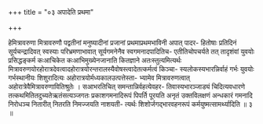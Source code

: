 +++
title = "०३ अपादेति प्रथमा"

+++

हेमित्रावरुणा मित्रावरुणौ पद्वतीनां मनुष्यादीनां प्रजानां प्रथमाप्रथमभाविनी अपात् पादर- हितोषाः प्रतिदिनं सूर्यचन्द्रादिवत् स्वस्याः परिभ्रमणाभावात् सूर्यगमनेनैव स्वगमनादपादितिच- एतीतिचोपचर्यते तत् तादृशंवां युवयोः प्रसिद्धङ्कर्म कःआचिकेत कःआभिमुख्येनजानाति कितज्ञाने अतःस्तुत्यमित्यर्थः मित्रावरुणयोरहोरात्रदेवत्वादहोरात्रयोरन्तरालस्यैवोषस्त्वादेतत्कर्मत्वं किञ्चा- स्यलोकस्यभारन्निर्वाहं गर्भः युवयोः गर्भस्थानीयः शिशुरादित्यः अहोरात्रयोर्मध्यकालउत्पत्तेस्ता- भ्यामेव मित्रावरुणत्वात् अहोरात्रेवैमित्रावरुणावितिश्रुतेः । सआभरतिचित् समन्तान्निर्वहत्येवहर- तिवास्यभारञ्जाड्यं चिदित्यवधारणे तत्कथमितितदुच्यतेऋतंसत्यञ्जगतः प्रकाशगमनादिरूपं पिपर्ति पूरयति अनृतं उक्तविलक्षणं अन्धकारं गमनादि निरोधञ्च नितारीत् नितरति निमज्जयति नाशयती- त्यर्थः शिशोर्जगद्भारवहनरूपं कर्मयुष्मत्सामर्थ्यादिति ॥ ३ ॥